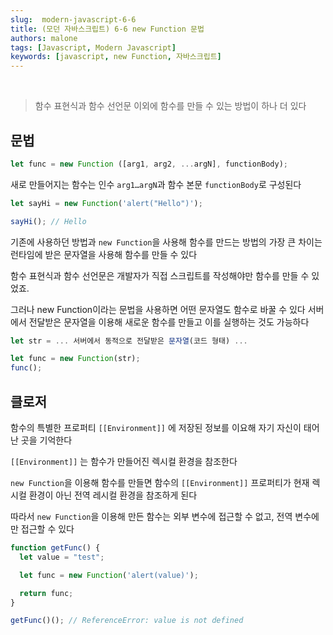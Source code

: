 ```yaml
---
slug:  modern-javascript-6-6
title: (모던 자바스크립트) 6-6 new Function 문법
authors: malone
tags: [Javascript, Modern Javascript]
keywords: [javascript, new Function, 자바스크립트]
---
```

<br/>

> 함수 표현식과 함수 선언문 이외에 함수를 만들 수 있는 방법이 하나 더 있다
> 

## 문법

```jsx
let func = new Function ([arg1, arg2, ...argN], functionBody);
```

새로 만들어지는 함수는 인수 `arg1…argN`과 함수 본문 `functionBody`로 구성된다

```jsx
let sayHi = new Function('alert("Hello")');

sayHi(); // Hello
```

기존에 사용하던 방법과 `new Function`을 사용해 함수를 만드는 방법의 가장 큰 차이는 런타임에 받은 문자열을 사용해 함수를 만들 수 있다

함수 표현식과 함수 선언문은 개발자가 직접 스크립트를 작성해야만 함수를 만들 수 있었죠.

그러나 new Function이라는 문법을 사용하면 어떤 문자열도 함수로 바꿀 수 있다 서버에서 전달받은 문자열을 이용해 새로운 함수를 만들고 이를 실행하는 것도 가능하다

```jsx
let str = ... 서버에서 동적으로 전달받은 문자열(코드 형태) ...

let func = new Function(str);
func();
```

## 클로저

함수의 특별한 프로퍼티 `[[Environment]]` 에 저장된 정보를 이요해 자기 자신이 태어난 곳을 기억한다

`[[Environment]]` 는 함수가 만들어진 렉시컬 환경을 참조한다

`new Function`을 이용해 함수를 만들면 함수의 `[[Environment]]` 프로퍼티가 현재 렉시컬 환경이 아닌 전역 레시컬 환경을 참조하게 된다

따라서 `new Function`을 이용해 만든 함수는 외부 변수에 접근할 수 없고, 전역 변수에만 접근할 수 있다
```jsx
function getFunc() {
  let value = "test";

  let func = new Function('alert(value)');

  return func;
}

getFunc()(); // ReferenceError: value is not defined
```